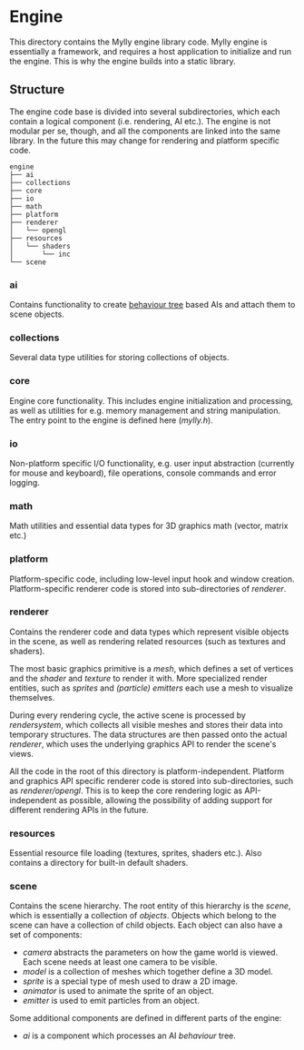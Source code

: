 # Engine

This directory contains the Mylly engine library code. Mylly engine is essentially a framework, and requires a host application to initialize and run the engine. This is why the engine builds into a static library.

## Structure

The engine code base is divided into several subdirectories, which each contain a logical component (i.e. rendering, AI etc.). The engine is not modular per se, though, and all the components are linked into the same library. In the future this may change for rendering and platform specific code.

```
engine
├── ai
├── collections
├── core
├── io
├── math
├── platform
├── renderer
│   └── opengl
├── resources
│   └── shaders
│       └── inc
└── scene
```

### ai

Contains functionality to create [behaviour tree](https://en.wikipedia.org/wiki/Behavior_tree_(artificial_intelligence,_robotics_and_control)) based AIs and attach them to scene objects.

### collections

Several data type utilities for storing collections of objects.

### core

Engine core functionality. This includes engine initialization and processing, as well as utilities for e.g. memory management and string manipulation. The entry point to the engine is defined here (_mylly.h_).

### io

Non-platform specific I/O functionality, e.g. user input abstraction (currently for mouse and keyboard), file operations, console commands and error logging.

### math

Math utilities and essential data types for 3D graphics math (vector, matrix etc.)

### platform

Platform-specific code, including low-level input hook and window creation. Platform-specific renderer code is stored into sub-directories of _renderer_.

### renderer

Contains the renderer code and data types which represent visible objects in the scene, as well as rendering related resources (such as textures and shaders).

The most basic graphics primitive is a _mesh_, which defines a set of vertices and the _shader_ and _texture_ to render it with. More specialized render entities, such as _sprites_ and _(particle) emitters_ each use a mesh to visualize themselves.

During every rendering cycle, the active scene is processed by _rendersystem_, which collects all visible meshes and stores their data into temporary structures. The data structures are then passed onto the actual _renderer_, which uses the underlying graphics API to render the scene's views.

All the code in the root of this directory is platform-independent. Platform and graphics API specific renderer code is stored into sub-directories, such as _renderer/opengl_. This is to keep the core rendering logic as API-independent as possible, allowing the possibility of adding support for different rendering APIs in the future.

### resources

Essential resource file loading (textures, sprites, shaders etc.). Also contains a directory for built-in default shaders.

### scene

Contains the scene hierarchy. The root entity of this hierarchy is the _scene_, which is essentially a collection of _objects_. Objects which belong to the scene can have a collection of child objects. Each object can also have a set of components:

* _camera_ abstracts the parameters on how the game world is viewed. Each scene needs at least one camera to be visible.
* _model_ is a collection of meshes which together define a 3D model.
* _sprite_ is a special type of mesh used to draw a 2D image.
* _animator_ is used to animate the sprite of an object.
* _emitter_ is used to emit particles from an object.

Some additional components are defined in different parts of the engine:

* _ai_ is a component which processes an AI _behaviour_ tree.
